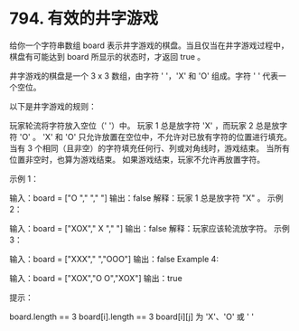 # 794. 有效的井字游戏
给你一个字符串数组 board 表示井字游戏的棋盘。当且仅当在井字游戏过程中，棋盘有可能达到 board 所显示的状态时，才返回 true 。

井字游戏的棋盘是一个 3 x 3 数组，由字符 ' '，'X' 和 'O' 组成。字符 ' ' 代表一个空位。

以下是井字游戏的规则：

玩家轮流将字符放入空位（' '）中。
玩家 1 总是放字符 'X' ，而玩家 2 总是放字符 'O' 。
'X' 和 'O' 只允许放置在空位中，不允许对已放有字符的位置进行填充。
当有 3 个相同（且非空）的字符填充任何行、列或对角线时，游戏结束。
当所有位置非空时，也算为游戏结束。
如果游戏结束，玩家不允许再放置字符。


示例 1：


输入：board = ["O  ","   ","   "]
输出：false
解释：玩家 1 总是放字符 "X" 。
示例 2：


输入：board = ["XOX"," X ","   "]
输出：false
解释：玩家应该轮流放字符。
示例 3：


输入：board = ["XXX","   ","OOO"]
输出：false
Example 4:


输入：board = ["XOX","O O","XOX"]
输出：true


提示：

board.length == 3
board[i].length == 3
board[i][j] 为 'X'、'O' 或 ' '